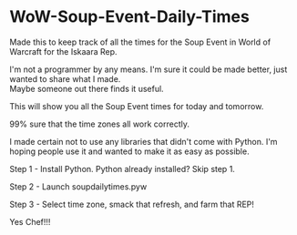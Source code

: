 # WoW-Soup-Event-Daily-Times

Made this to keep track of all the times for the Soup Event in World of Warcraft for the Iskaara Rep.

I'm not a programmer by any means.  I'm sure it could be made better, just wanted to share what I made.  
Maybe someone out there finds it useful.

This will show you all the Soup Event times for today and tomorrow.

99% sure that the time zones all work correctly. 

I made certain not to use any libraries that didn't come with Python.  I'm hoping people use it and wanted to make it as easy as possible.

Step 1 - Install Python.  Python already installed?  Skip step 1.

Step 2 - Launch soupdailytimes.pyw

Step 3 - Select time zone, smack that refresh, and farm that REP!

Yes Chef!!!
